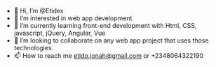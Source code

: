 - 👋 Hi, I’m @Etidex
- 👀 I’m interested in web app development 
- 🌱 I’m currently learning front-end development with Html, CSS, javascript, jQuery, Angular, Vue 
- 💞️ I’m looking to collaborate on any web app project that uses those technologies.
- 📫 How to reach me etido.jonah@gmail.com or +2348064322190

<!---
Etidex/Etidex is a ✨ special ✨ repository because its `README.md` (this file) appears on your GitHub profile.
You can click the Preview link to take a look at your changes.
--->
